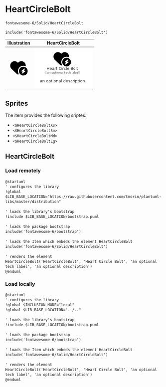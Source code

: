 # HeartCircleBolt


```text
fontawesome-6/Solid/HeartCircleBolt
```

```text
include('fontawesome-6/Solid/HeartCircleBolt')
```



| Illustration | HeartCircleBolt |
| :---: | :---: |
| ![illustration for Illustration](../../fontawesome-6/Solid/HeartCircleBolt.png) | ![illustration for HeartCircleBolt](../../fontawesome-6/Solid/HeartCircleBolt.Local.png) |



## Sprites
The item provides the following sriptes:

- `<$HeartCircleBoltXs>`
- `<$HeartCircleBoltSm>`
- `<$HeartCircleBoltMd>`
- `<$HeartCircleBoltLg>`





## HeartCircleBolt

### Load remotely
```plantuml
@startuml
' configures the library
!global $LIB_BASE_LOCATION="https://raw.githubusercontent.com/tmorin/plantuml-libs/master/distribution"

' loads the library's bootstrap
!include $LIB_BASE_LOCATION/bootstrap.puml

' loads the package bootstrap
include('fontawesome-6/bootstrap')

' loads the Item which embeds the element HeartCircleBolt
include('fontawesome-6/Solid/HeartCircleBolt')

' renders the element
HeartCircleBolt('HeartCircleBolt', 'Heart Circle Bolt', 'an optional tech label', 'an optional description')
@enduml
```

### Load locally
```plantuml
@startuml
' configures the library
!global $INCLUSION_MODE="local"
!global $LIB_BASE_LOCATION="../.."

' loads the library's bootstrap
!include $LIB_BASE_LOCATION/bootstrap.puml

' loads the package bootstrap
include('fontawesome-6/bootstrap')

' loads the Item which embeds the element HeartCircleBolt
include('fontawesome-6/Solid/HeartCircleBolt')

' renders the element
HeartCircleBolt('HeartCircleBolt', 'Heart Circle Bolt', 'an optional tech label', 'an optional description')
@enduml
```

